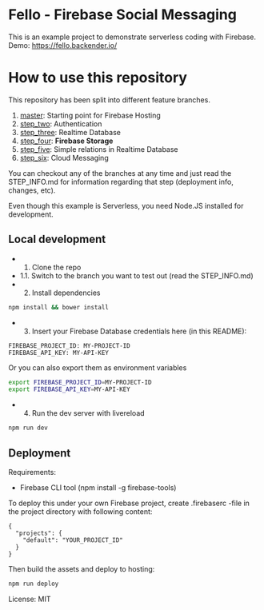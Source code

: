 # Fello - Firebase Social Messaging

This is an example project to demonstrate serverless coding with Firebase.
Demo: https://fello.backender.io/

# How to use this repository

This repository has been split into different feature branches.

1. [master](https://github.com/jerryjj/fello/tree/master): Starting point for Firebase Hosting
2. [step_two](https://github.com/jerryjj/fello/tree/step_two): Authentication
3. [step_three](https://github.com/jerryjj/fello/tree/step_three): Realtime Database
4. [step_four](https://github.com/jerryjj/fello/tree/step_four): **Firebase Storage**
5. [step_five](https://github.com/jerryjj/fello/tree/step_five): Simple relations in Realtime Database
6. [step_six](https://github.com/jerryjj/fello/tree/step_six): Cloud Messaging

You can checkout any of the branches at any time and just read the STEP_INFO.md
for information regarding that step (deployment info, changes, etc).

Even though this example is Serverless, you need Node.JS installed for development.

## Local development

* 1. Clone the repo
* 1.1. Switch to the branch you want to test out (read the STEP_INFO.md)
* 2. Install dependencies

```sh
npm install && bower install
```
* 3. Insert your Firebase Database credentials here (in this README):

```
FIREBASE_PROJECT_ID: MY-PROJECT-ID
FIREBASE_API_KEY: MY-API-KEY
```

Or you can also export them as environment variables

```sh
export FIREBASE_PROJECT_ID=MY-PROJECT-ID
export FIREBASE_API_KEY=MY-API-KEY
```

* 4. Run the dev server with livereload

```sh
npm run dev
```

## Deployment

Requirements:
* Firebase CLI tool (npm install -g firebase-tools)

To deploy this under your own Firebase project,
create .firebaserc -file in the project directory
with following content:

```
{
  "projects": {
    "default": "YOUR_PROJECT_ID"
  }
}
```

Then build the assets and deploy to hosting:

```sh
npm run deploy
```

License: MIT
